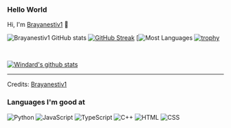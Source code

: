 
### Hello World
Hi, I'm [Brayanestiv1](https://Brayanestiv1.com) 👋


![Brayanestiv1 GitHub stats](https://github-readme-stats.vercel.app/api?username=Brayanestiv1&show_icons=true&theme=radical) 
[![GitHub Streak](https://github-readme-streak-stats.herokuapp.com/?user=Brayanestiv1&theme=radical)](https://git.io/streak-stats) 
[![Most Languages](https://github-readme-stats.anuraghazra1.vercel.app/api/top-langs/?username=Brayanestiv1&theme=dark&hide_border=true&no-bg=true&no-frame=true&langs_count=10)
[![trophy](https://github-profile-trophy.vercel.app/?username=Brayanestiv1)](https://github.com/ryo-ma/github-profile-trophy)

<br />

[![Windard's github stats](https://github-readme-stats.vercel.app/api?username=Brayanestiv1&show_icons=true)](https://github.com/Brayanestiv1)

----

Credits: [Brayanestiv1](https://github.com/Brayanestiv1)




### Languages I'm good at


![Python](https://img.shields.io/badge/Python-14354C?style=for-the-badge&logo=python&logoColor=white)
![JavaScript](https://img.shields.io/badge/JavaScript-323330?style=for-the-badge&logo=javascript&logoColor=F7DF1E)
![TypeScript](https://img.shields.io/badge/TypeScript-007ACC?style=for-the-badge&logo=typescript&logoColor=white)
![C++](https://img.shields.io/badge/C%2B%2B-00599C?style=for-the-badge&logo=c%2B%2B&logoColor=white)
![HTML](https://img.shields.io/badge/HTML-239120?style=for-the-badge&logo=html5&logoColor=white)
![CSS](https://img.shields.io/badge/CSS-239120?&style=for-the-badge&logo=css3&logoColor=white)


